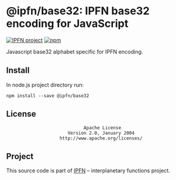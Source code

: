 # @ipfn/base32: IPFN base32 encoding for JavaScript

[![IPFN project](https://img.shields.io/badge/project-IPFN-blue.svg?style=flat-square)](https://github.com/ipfn)
[![npm](https://img.shields.io/npm/v/@ipfn/base32.svg?maxAge=8640&style=flat-square)](https://www.npmjs.com/package/@ipfn/base32)

Javascript base32 alphabet specific for IPFN encoding.

## Install

In node.js project directory run:

```console
npm install --save @ipfn/base32
```

## License

                                 Apache License
                           Version 2.0, January 2004
                        http://www.apache.org/licenses/

## Project

This source code is part of [IPFN](https://github.com/ipfn) – interplanetary functions project.
